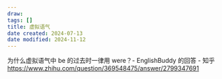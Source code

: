 ```yaml
---
draw:
tags: []
title: 虚拟语气
date created: 2024-07-13
date modified: 2024-11-12
---
```


为什么虚拟语气中 be 的过去时一律用 were？- EnglishBuddy 的回答 - 知乎  
https://www.zhihu.com/question/369548475/answer/2799347691
